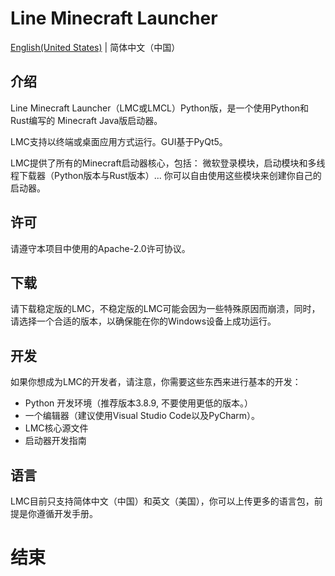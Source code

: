 # Line Minecraft Launcher
[English(United States)](README.md) | 简体中文（中国）

## 介绍
Line Minecraft Launcher（LMC或LMCL）Python版，是一个使用Python和Rust编写的 Minecraft Java版启动器。

LMC支持以终端或桌面应用方式运行。GUI基于PyQt5。

LMC提供了所有的Minecraft启动器核心，包括： 微软登录模块，启动模块和多线程下载器（Python版本与Rust版本）... 你可以自由使用这些模块来创建你自己的启动器。

## 许可
请遵守本项目中使用的Apache-2.0许可协议。

## 下载
请下载稳定版的LMC，不稳定版的LMC可能会因为一些特殊原因而崩溃，同时，请选择一个合适的版本，以确保能在你的Windows设备上成功运行。

## 开发
如果你想成为LMC的开发者，请注意，你需要这些东西来进行基本的开发：

* Python 开发环境（推荐版本3.8.9, 不要使用更低的版本。）
* 一个编辑器（建议使用Visual Studio Code以及PyCharm）。
* LMC核心源文件
* 启动器开发指南

## 语言
LMC目前只支持简体中文（中国）和英文（美国），你可以上传更多的语言包，前提是你遵循开发手册。

# 结束
